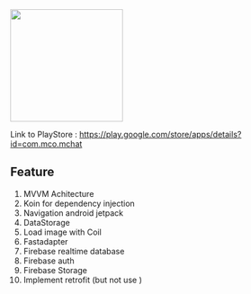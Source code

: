 <img src="https://user-images.githubusercontent.com/57881768/133377007-36bb36f2-ca83-4362-8b36-d522cc070a18.png" width="200">

Link to PlayStore : https://play.google.com/store/apps/details?id=com.mco.mchat

## Feature
1. MVVM Achitecture
2. Koin for dependency injection
3. Navigation android jetpack
4. DataStorage 
5. Load image with Coil 
6. Fastadapter
7. Firebase realtime database
8. Firebase auth
9. Firebase Storage
10. Implement retrofit (but not use )
